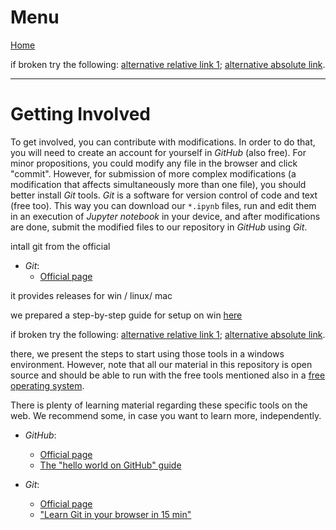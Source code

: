 # Menu

[Home](/pages/enUS/about.md)

if broken try the following:
[alternative relative link 1](/pages/enUS/about);
[alternative absolute link](https://iurisegtovich.github.io/PyTherm-applied-thermodynamics/pages/enUS/about.html).


---

# Getting Involved
To get involved, you can contribute with modifications. In order to do that, you will need to create an account for yourself in *GitHub* (also free). For minor propositions, you could modify any file in the browser and click "commit". However, for submission of more complex modifications (a modification that affects simultaneously more than one file), you should better install *Git* tools. *Git* is a software for version control of code and text (free too). This way you can download our `*.ipynb` files, run and edit them in an execution of *Jupyter notebook* in your device, and after modifications are done, submit the modified files to our repository in *GitHub* using *Git*.

intall git from the official

* *Git*:
	* [Official page](https://git-scm.com/)

it provides releases for win / linux/ mac

we prepared a step-by-step guide for setup on win [here](/pages/enUS/Getting_Involved_/Windows/Get_going_with_Git.md)

if broken try the following:
[alternative relative link 1](/pages/enUS/Getting_Involved_/Windows/Get_going_with_Git);
[alternative absolute link](https://iurisegtovich.github.io/PyTherm-applied-thermodynamics/pages/enUS/Getting_Involved_/Windows/Get_going_with_Git.html).

there, we present the steps to start using those tools in a windows environment. However, note that all our material in this repository is open source and should be able to run with the free tools mentioned also in a [free operating system](http://www.ubuntu.com/).

There is plenty of learning material regarding these specific tools on the web. We recommend some, in case you want to learn more, independently.

* *GitHub*:
	* [Official page](https://github.com/)
	* [The "hello world on GitHub" guide](https://guides.github.com/activities/hello-world/)

* *Git*:
	* [Official page](https://git-scm.com/)
	* ["Learn Git in your browser in 15 min"](http://try.github.io/)
